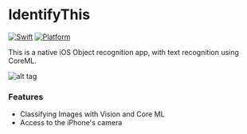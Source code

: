 # IdentifyThis

[![Swift](https://img.shields.io/badge/Swift-4.0-orange.svg)]() [![Platform](https://img.shields.io/badge/platform-iOS-lightgrey.svg)]()


This is a native iOS Object recognition app, with text recognition using CoreML.

![alt tag](https://user-images.githubusercontent.com/10540496/37869711-bcee681c-2ff7-11e8-8aa9-a6194ba7e33d.gif)


### Features
<ul><li>Classifying Images with Vision and Core ML</li>
<li>Access to the iPhone's camera </li>

</ul>



